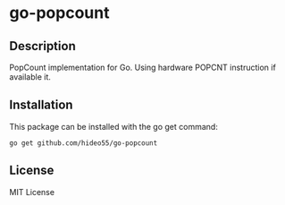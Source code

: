 go-popcount
===========

Description
------------

PopCount implementation for Go. Using hardware POPCNT instruction if available it.

Installation
------------

This package can be installed with the go get command:

    go get github.com/hideo55/go-popcount

License
-----------

MIT License

